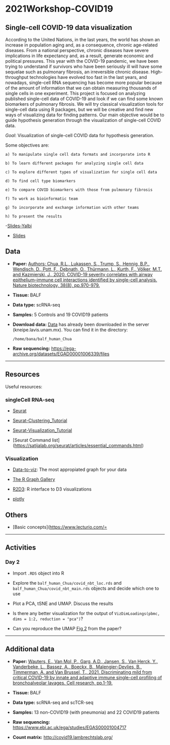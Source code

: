 # 2021Workshop-COVID19

## Single-cell COVID-19 data visualization

According to the United Nations, in the last years, the world has shown an increase in population aging and, as a consequence, chronic age-related diseases. From a national perspective, chronic diseases have severe implications in life expectancy and, as a result, generate economic and political pressures. This year with the COVID-19 pandemic, we have been trying to understand if survivors who have been seriously ill will have some sequelae such as pulmonary fibrosis, an irreversible chronic disease. High-throughput technologies have evolved too fast in the last years, and nowadays, single-cell RNA sequencing has become more popular because of the amount of information that we can obtain measuring thousands of single cells in one experiment. This project is focused on analyzing published single-cell data of COVID-19 and look if we can find some known biomarkers of pulmonary fibrosis. We will try classical visualization tools for single-cell data using R packages, but we will be creative and find new ways of visualizing data for finding patterns. Our main objective would be to guide hypothesis generation through the visualization of single-cell COVID data.

*Goal*: Visualization of single-cell COVID data for hypothesis generation.

  Some objectives are: 

    a) To manipulate single cell data formats and incorporate into R

    b) To learn different packages for analyzing single cell data

    c) To explore different types of visualization for single cell data

    d) To find cell type biomarkers

    e) To compare COVID biomarkers with those from pulmonary fibrosis

    f) To work as bioinformatic team 

    g) To incorporate and exchange information with other teams

    h) To present the results

-[Slides-Yalbi](https://www.canva.com/design/DAEVZWNn890/GIpO6ArnfLEjl0Vn2FlYBQ/view?utm_content=DAEVZWNn890&utm_campaign=designshare&utm_medium=link&utm_source=sharebutton)

- [Slides](https://www.canva.com/design/DAEVYuo3T18/hsrXi3SWhVBEzciYZpk8ww/view?utm_content=DAEVYuo3T18&utm_campaign=designshare&utm_medium=link&utm_source=sharebutton)


## Data 

- **Paper:**  [ Authors: Chua, R.L., Lukassen, S., Trump, S., Hennig, B.P., Wendisch, D., Pott, F., Debnath, O., Thürmann, L., Kurth, F., Völker, M.T. and Kazmierski, J., 2020. COVID-19 severity correlates with airway epithelium–immune cell interactions identified by single-cell analysis. Nature biotechnology, 38(8), pp.970-979.](https://www.nature.com/articles/s41587-020-0602-4)

- **Tissue:** BALF

- **Data type:** scRNA-seq 

- **Samples:** 5 Controls and 19 COVID19 patients

- **Download data:** [Data](https://figshare.com/articles/dataset/COVID-19_severity_correlates_with_airway_epithelium-immune_cell_interactions_identified_by_single-cell_analysis/12436517) has already been downloaded in the server (kneipe.lavis.unam.mx). You can find it in the directory:

      /home/bana/balf_human_Chua 

- **Raw sequencing:** https://ega-archive.org/datasets/EGAD00001006339/files

------

## Resources

Useful resources:

### singleCell RNA-seq

- [Seurat](https://satijalab.org/seurat/)

- [Seurat-Clustering_Tutorial]( https://satijalab.org/seurat/articles/pbmc3k_tutorial.html)

- [Seurat-Visualization_Tutorial](https://satijalab.org/seurat/articles/visualization_vignette.html)

- [Seurat Command list] (https://satijalab.org/seurat/articles/essential_commands.html)


### Visualization

- [Data-to-viz](https://www.data-to-viz.com/): The most appropiated graph for your data

- [The R Graph Gallery](https://www.r-graph-gallery.com/)

- [R2D3](https://blog.rstudio.com/2018/10/05/r2d3-r-interface-to-d3-visualizations/): R interface to D3 visualizations

- [plotly](https://plotly.com/r/)

## Others

- [Basic concepts](https://www.lecturio.com/=

------

## Activities

### Day 2

- Import `.RDS` object into R

- Explore the `balf_human_Chua/covid_nbt_loc.rds` and `balf_human_Chua/covid_nbt_main.rds` objects and decide which one to use

- Plot a PCA, tSNE and UMAP. Discuss the results

- Is there any better visualization for the output of `VizDimLoadings(pbmc, dims = 1:2, reduction = "pca")`?

- Can you reproduce the UMAP [Fig 2](https://www.nature.com/articles/s41587-020-0602-4/figures/2) from the paper?

------

## Additional data

- **Paper:**  [Wauters, E., Van Mol, P., Garg, A.D., Jansen, S., Van Herck, Y., Vanderbeke, L., Bassez, A., Boeckx, B., Malengier-Devlies, B., Timmerman, A. and Van Brussel, T., 2021. Discriminating mild from critical COVID-19 by innate and adaptive immune single-cell profiling of bronchoalveolar lavages. Cell research, pp.1-19.](https://www.nature.com/articles/s41422-020-00455-9)

- **Tissue:** BALF

- **Data type:** scRNA-seq and scTCR-seq

- **Samples:** 13 non-COVID19 (with pneumonia) and 22 COVID19 patients

- **Raw sequencing:** https://www.ebi.ac.uk/ega/studies/EGAS00001004717

- **Count matrix:** http://covid19.lambrechtslab.org/




